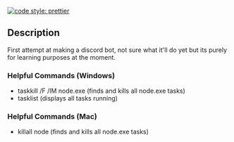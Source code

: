 [![code style: prettier](https://img.shields.io/badge/code_style-prettier-ff69b4.svg?style=flat-square)](https://github.com/prettier/prettier)


## Description
First attempt at making a discord bot, not sure what it'll do yet but its purely for learning purposes at the moment.

### Helpful Commands (Windows)
- taskkill /F /IM node.exe (finds and kills all node.exe tasks)
- tasklist (displays all tasks running)

### Helpful Commands (Mac)
- killall node (finds and kills all node.exe tasks)
